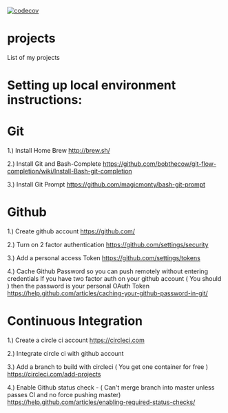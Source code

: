 [![codecov](https://codecov.io/gh/clickthisnick/projects/branch/master/graph/badge.svg)](https://codecov.io/gh/clickthisnick/projects)


# projects
List of my projects


# Setting up local environment instructions:

# Git
1.) Install Home Brew
http://brew.sh/

2.) Install Git and Bash-Complete
https://github.com/bobthecow/git-flow-completion/wiki/Install-Bash-git-completion

3.) Install Git Prompt
https://github.com/magicmonty/bash-git-prompt

# Github

1.) Create github account
https://github.com/

2.) Turn on 2 factor authentication
https://github.com/settings/security

3.) Add a personal access Token
https://github.com/settings/tokens

4.) Cache Github Password so you can push remotely without entering credentials
If you have two factor auth on your github account ( You should ) then the password is your personal OAuth Token
https://help.github.com/articles/caching-your-github-password-in-git/

# Continuous Integration

1.) Create a circle ci account
https://circleci.com

2.) Integrate circle ci with github account

3.) Add a branch to build with circleci  ( You get one container for free )
https://circleci.com/add-projects

4.) Enable Github status check - ( Can't merge branch into master unless passes CI and no force pushing master)
https://help.github.com/articles/enabling-required-status-checks/
